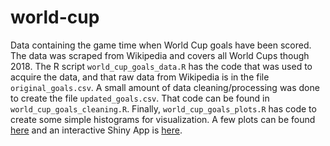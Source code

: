 # world-cup

Data containing the game time when World Cup goals have been scored.  The data was scraped from Wikipedia and covers all World Cups though 2018.  The R script `world_cup_goals_data.R` has the code that was used to acquire the data, and that raw data from Wikipedia is in the file `original_goals.csv`. A small amount of data cleaning/processing was done to create the file `updated_goals.csv`.  That code can be found in `world_cup_goals_cleaning.R`.  Finally, `world_cup_goals_plots.R` has code to create some simple histograms for visualization.  A few plots can be found [here](https://imgur.com/a/0FeZR9G) and an interactive Shiny App is [here](https://tylerlewiscook.shinyapps.io/WorldCupGoals/).
